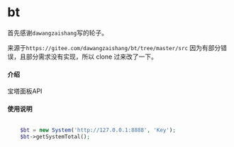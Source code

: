 # bt

首先感谢`dawangzaishang`写的轮子。

来源于`https://gitee.com/dawangzaishang/bt/tree/master/src`
因为有部分错误，且部分需求没有实现，所以 clone 过来改了一下。

#### 介绍
宝塔面板API

#### 使用说明

```php

    $bt = new System('http://127.0.0.1:8888', 'Key');
    $bt->getSystemTotal();

```
